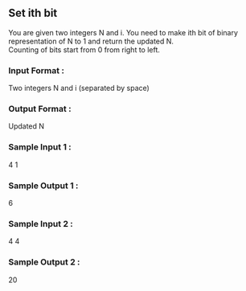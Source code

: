 ## Set ith bit
You are given two integers N and i. You need to make ith bit of binary representation of N to 1 and return the updated N.<br>
Counting of bits start from 0 from right to left.
### Input Format :
Two integers N and i (separated by space)
### Output Format :
Updated N
### Sample Input 1 :
4 1
### Sample Output 1 :
6
### Sample Input 2 :
4 4
### Sample Output 2 :
20
